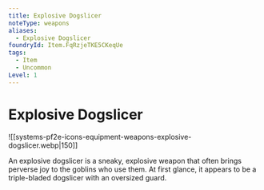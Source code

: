 ```yaml
---
title: Explosive Dogslicer
noteType: weapons
aliases:
  - Explosive Dogslicer
foundryId: Item.FqRzjeTKE5CKeqUe
tags:
  - Item
  - Uncommon
Level: 1
---
```


# Explosive Dogslicer
![[systems-pf2e-icons-equipment-weapons-explosive-dogslicer.webp|150]]

An explosive dogslicer is a sneaky, explosive weapon that often brings perverse joy to the goblins who use them. At first glance, it appears to be a triple-bladed dogslicer with an oversized guard.
